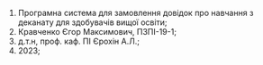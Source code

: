 1) Програмна система для замовлення довідок про навчання з деканату для здобувачів вищої освіти;
2) Кравченко Єгор Максимович, ПЗПІ-19-1;
3) д.т.н, проф. каф. ПІ Єрохін А.Л.;
4) 2023;
